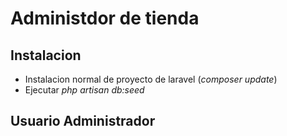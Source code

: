 # Administdor de tienda

## Instalacion 

 - Instalacion normal de proyecto de laravel (*composer update*)
 - Ejecutar *php artisan db:seed*

## Usuario Administrador

<!-- admin@admin.com
..J4m0n.. -->

